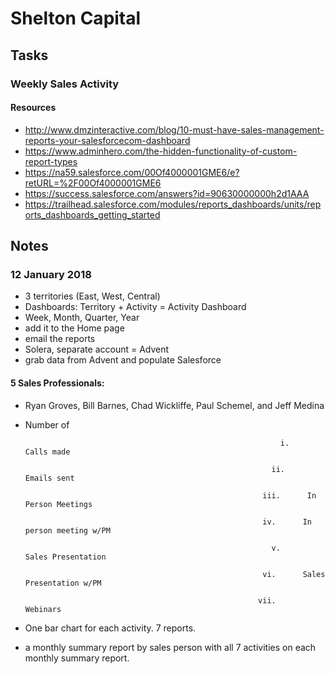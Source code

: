 # Shelton Capital

## Tasks

### Weekly Sales Activity
#### Resources
* http://www.dmzinteractive.com/blog/10-must-have-sales-management-reports-your-salesforcecom-dashboard
* https://www.adminhero.com/the-hidden-functionality-of-custom-report-types
* https://na59.salesforce.com/00Of4000001GME6/e?retURL=%2F00Of4000001GME6
* https://success.salesforce.com/answers?id=90630000000h2d1AAA
* https://trailhead.salesforce.com/modules/reports_dashboards/units/reports_dashboards_getting_started

## Notes
### 12 January 2018
* 3 territories (East, West, Central)
* Dashboards: Territory + Activity = Activity Dashboard
* Week, Month, Quarter, Year
* add it to the Home page
* email the reports
* Solera, separate account = Advent
* grab data from Advent and populate Salesforce

#### 5 Sales Professionals:
* Ryan Groves, Bill Barnes, Chad Wickliffe, Paul Schemel, and Jeff Medina

* Number of

                                                               i.      Calls made

                                                             ii.      Emails sent

                                                           iii.      In Person Meetings

                                                           iv.      In person meeting w/PM

                                                             v.      Sales Presentation

                                                           vi.      Sales Presentation w/PM

                                                          vii.      Webinars

 

* One bar chart for each activity.  7 reports.

* a monthly summary report by sales person with all 7 activities on each monthly summary report.
